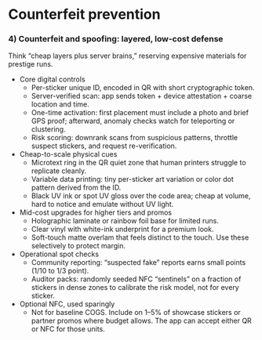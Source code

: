 # Counterfeit prevention

### 4) Counterfeit and spoofing: layered, low-cost defense

Think “cheap layers plus server brains,” reserving expensive materials for prestige runs.

- Core digital controls
    - Per-sticker unique ID, encoded in QR with short cryptographic token.
    - Server-verified scan: app sends token + device attestation + coarse location and time.
    - One-time activation: first placement must include a photo and brief GPS proof; afterward, anomaly checks watch for teleporting or clustering.
    - Risk scoring: downrank scans from suspicious patterns, throttle suspect stickers, and request re-verification.
- Cheap-to-scale physical cues
    - Microtext ring in the QR quiet zone that human printers struggle to replicate cleanly.
    - Variable data printing: tiny per-sticker art variation or color dot pattern derived from the ID.
    - Black UV ink or spot UV gloss over the code area; cheap at volume, hard to notice and emulate without UV light.
- Mid-cost upgrades for higher tiers and promos
    - Holographic laminate or rainbow foil base for limited runs.
    - Clear vinyl with white-ink underprint for a premium look.
    - Soft-touch matte overlam that feels distinct to the touch.
    Use these selectively to protect margin.
- Operational spot checks
    - Community reporting: “suspected fake” reports earns small points (1/10 to 1/3 point).
    - Auditor packs: randomly seeded NFC “sentinels” on a fraction of stickers in dense zones to calibrate the risk model, not for every sticker.
- Optional NFC, used sparingly
    - Not for baseline COGS. Include on 1–5% of showcase stickers or partner promos where budget allows. The app can accept either QR or NFC for those units.